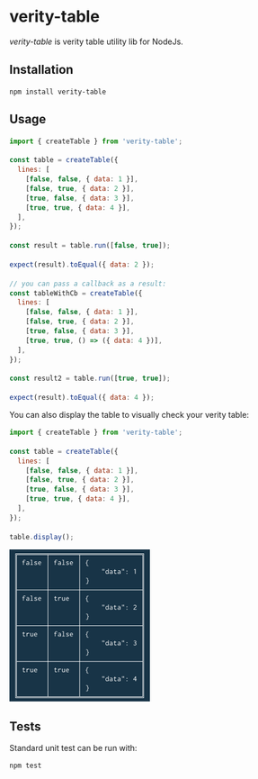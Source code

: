 # verity-table

_verity-table_ is verity table utility lib for NodeJs.

## Installation

```
npm install verity-table
```

## Usage

```js
import { createTable } from 'verity-table';

const table = createTable({
  lines: [
    [false, false, { data: 1 }],
    [false, true, { data: 2 }],
    [true, false, { data: 3 }],
    [true, true, { data: 4 }],
  ],
});

const result = table.run([false, true]);

expect(result).toEqual({ data: 2 });

// you can pass a callback as a result:
const tableWithCb = createTable({
  lines: [
    [false, false, { data: 1 }],
    [false, true, { data: 2 }],
    [true, false, { data: 3 }],
    [true, true, () => ({ data: 4 })],
  ],
});

const result2 = table.run([true, true]);

expect(result).toEqual({ data: 4 });
```

You can also display the table to visually check your verity table:

```js
import { createTable } from 'verity-table';

const table = createTable({
  lines: [
    [false, false, { data: 1 }],
    [false, true, { data: 2 }],
    [true, false, { data: 3 }],
    [true, true, { data: 4 }],
  ],
});

table.display();
```

![table](./images/table.png?raw=true 'Table')

## Tests

Standard unit test can be run with:

```
npm test
```
